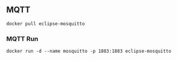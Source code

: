 ## MQTT

    docker pull eclipse-mosquitto

### MQTT Run
    docker run -d --name mosquitto -p 1883:1883 eclipse-mosquitto
